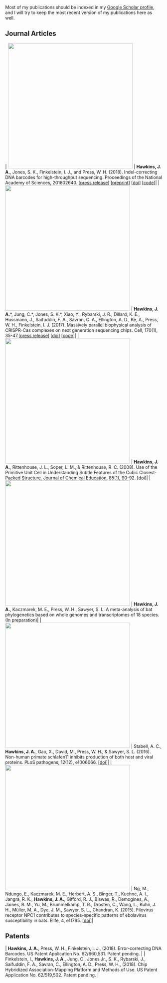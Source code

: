 
Most of my publications should be indexed in my [Google Scholar profile](https://scholar.google.com/citations?user=jBffF0MAAAAJ&hl=en), and I will try to keep the most recent version of my publications here as well. 

## Journal Articles

| <img src="/assets/images/BarcodePacking.png" width="400px" alt=""> | **Hawkins, J. A.**, Jones, S. K., Finkelstein, I. J., and Press, W. H. (2018). Indel-correcting DNA barcodes for high-throughput sequencing. Proceedings of the National Academy of Sciences, 201802640. [[press release](https://phys.org/news/2018-06-dna-barcodes-reliably-game-changer-biomedical.html)] [[preprint](https://www.biorxiv.org/content/early/2018/05/07/315002)] [[doi](https://doi.org/10.1073/pnas.1802640115)] [[code](https://github.com/finkelsteinlab/freebarcodes)]|
| <img src="/assets/images/CHAMP_abstract.png" width="400px" alt=""> | **Hawkins, J. A.**\*, Jung, C.\*, Jones, S. K.\*, Xiao, Y., Rybarski, J. R., Dillard, K. E., Hussmann, J., Saifuddin, F. A., Savran, C. A., Ellington, A. D., Ke, A., Press, W. H., Finkelstein, I. J. (2017). Massively parallel biophysical analysis of CRISPR-Cas complexes on next generation sequencing chips. Cell, 170(1), 35-47.[[press release](https://phys.org/news/2017-06-technique-enables-safer-gene-editing-therapy.html)] [[doi](https://doi.org/10.1016/j.cell.2017.05.044)] [[code](https://github.com/finkelsteinlab/champ)]|
| <img src="/assets/images/fcc.png" width="400px" alt=""> | **Hawkins, J. A.**, Rittenhouse, J. L., Soper, L. M., & Rittenhouse, R. C. (2008). Use of the Primitive Unit Cell in Understanding Subtle Features of the Cubic Closest-Packed Structure. Journal of Chemical Education, 85(1), 90-92. [[doi](https://doi.org/10.1021/ed085p90)]|
| <img src="/assets/images/dNdS.png" width="400px" alt=""> | **Hawkins, J. A.**, Kaczmarek, M. E., Press, W. H., Sawyer, S. L. A meta-analysis of bat phylogenetics based on whole genomes and transcriptomes of 18 species. (In preparation)|
| <img src="/assets/images/cai.png" width="400px" alt=""> | Stabell, A. C., **Hawkins, J. A.**, Gao, X., David, M., Press, W. H., & Sawyer, S. L. (2016). Non-human primate schlafen11 inhibits production of both host and viral proteins. PLoS pathogens, 12(12), e1006066. [[doi](https://doi.org/10.1371/journal.ppat.1006066)]|
| <img src="/assets/images/NPC1.png" width="400px" alt=""> | Ng, M., Ndungo, E., Kaczmarek, M. E., Herbert, A. S., Binger, T., Kuehne, A. I., Jangra, R. K., **Hawkins, J. A.**, Gifford, R. J., Biswas, R., Demogines, A., James, R. M., Yu, M., Brummelkamp, T. R., Drosten, C., Wang, L., Kuhn, J. H., Müller, M. A., Dye, J. M., Sawyer, S. L., Chandran, K. (2015). Filovirus receptor NPC1 contributes to species-specific patterns of ebolavirus susceptibility in bats. Elife, 4, e11785. [[doi](https://doi.org/10.7554/eLife.11785.001)]|


## Patents

| **Hawkins, J. A.**, Press, W. H., Finkelstein, I. J., (2018). Error-correcting DNA Barcodes. US Patent Application No. 62/660,531. Patent pending. |
| Finkelstein, I., **Hawkins, J. A.**, Jung, C., Jones Jr., S. K., Rybarski, J., Saifuddin, F. A., Savran, C., Ellington, A. D., Press, W. H., (2018). Chip Hybridized Association-Mapping Platform and Methods of Use. US Patent Application No. 62/519,502. Patent pending. |
